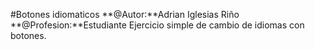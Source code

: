 #Botones idiomaticos
**@Autor:**Adrian Iglesias Riño
**@Profesion:**Estudiante
Ejercicio simple de cambio de idiomas con botones.